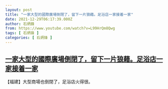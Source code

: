 ```yaml
---
layout: post
title: "一家大型的國際廣場倒閉了，留下一片狼藉。足浴店一家接着一家"
date: 2021-12-29T06:17:39.000Z
author: 石炳鋒
from: https://www.youtube.com/watch?v=L99HrQm8Qwg
tags: [ 石炳锋 ]
categories: [ 石炳锋 ]
---
```

<!--1640758659000-->
[一家大型的國際廣場倒閉了，留下一片狼藉。足浴店一家接着一家](https://www.youtube.com/watch?v=L99HrQm8Qwg)
------

<div>
【福建】大型商場也倒閉了，足浴店火得很。
</div>
